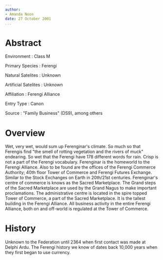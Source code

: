 ```yaml
---
author:
- Amanda Noon
date: 27 October 2001
...
```


Abstract
========

Environment
:   Class M

Primary Species
:   Ferengi

Natural Satelites
:   Unknown

Artificial Satelites
:   Unknown

Affiliation
:   Ferengi Alliance

Entry Type
:   Canon

Source
:   "Family Business" (DS9), among others

Overview
========

Wet, very wet, would sum up Ferenginar's climate. So much so that
Ferengis find "the smell of rotting vegetation and the rivers of muck"
endearing. So wet that the Ferengi have 178 different words for rain.
Crisp is not a part of the Ferengi vocabulary. Ferenginar is the
homeworld to the Ferengi Alliance. Also to be found are the offices of
the Ferengi Commerce Authority; 40th floor Tower of Commerce and Ferengi
Futures Exchange. Similar to the Stock Exchanges on Earth in 20th/21st
centuries. Ferenginar's centre of commerce is knows as the Sacred
Marketplace. The Grand steps of the Sacred Marketplace are used by the
Grand Nagus to make important proclamations. The administrative centre
is located in the spire topped Tower of Commerce, a part of the Sacred
Marketplace. It is the tallest building in the Ferengi Alliance. All
business activity in the entire Ferengi Alliance, both on and off-world
is regulated at the Tower of Commerce.

History
=======

Unknown to the Federation until 2364 when first contact was made at
Delphi Ardu. The Ferengi history we know of dates back 10,000 years when
they first began to use currency.
